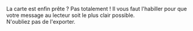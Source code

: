 La carte est enfin prête ? Pas totalement ! Il vous faut l'habiller pour que votre message au lecteur soit le plus clair possible.   
N'oubliez pas de l'exporter.